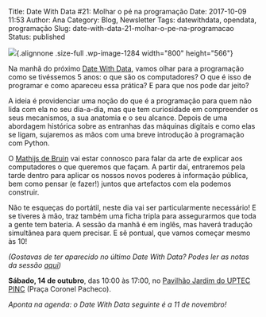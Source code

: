 Title: Date With Data #21: Molhar o pé na programação
Date: 2017-10-09 11:53
Author: Ana
Category: Blog, Newsletter
Tags: datewithdata, opendata, programação
Slug: date-with-data-21-molhar-o-pe-na-programacao
Status: published

![](http://www.transparenciahackday.org/wp-content/uploads/2017/10/dwd-outubro2017.png){.alignnone .size-full .wp-image-1284 width="800" height="566"}

Na manhã do próximo [Date With Data](http://datewithdata.pt/), vamos olhar para a programação como se tivéssemos 5 anos: o que são os computadores? O que é isso de programar e como apareceu essa prática? E para que nos pode dar jeito?

A ideia é providenciar uma noção do que é a programação para quem não lida com ela no seu dia-a-dia, mas que tem curiosidade em compreender os seus mecanismos, a sua anatomia e o seu alcance. Depois de uma abordagem histórica sobre as entranhas das máquinas digitais e como elas se ligam, sujaremos as mãos com uma breve introdução à programação com Python.

O [Mathijs de Bruin](http://mathijsfietst.nl/) vai estar connosco para falar da arte de explicar aos computadores o que queremos que façam. A partir daí, entraremos pela tarde dentro para aplicar os nossos novos poderes à informação pública, bem como pensar (e fazer!) juntos que artefactos com ela podemos construir.

Não te esqueças do portátil, neste dia vai ser particularmente necessário! E se tiveres à mão, traz também uma ficha tripla para assegurarmos que toda a gente tem bateria. A sessão da manhã é em inglês, mas haverá tradução simultânea para quem precisar. E sê pontual, que vamos começar mesmo às 10!

*(Gostavas de ter aparecido no último Date With Data? Podes ler as notas da sessão [aqui](http://transparenciahackday.org/wiki/doku.php?id=2017-09))*

**Sábado, 14 de outubro**, das 10:00 às 17:00, no [Pavilhão Jardim do UPTEC PINC](http://www.openstreetmap.org/?mlat=41.15137&mlon=-8.61555#map=19/41.15138/-8.61555) (Praça Coronel Pacheco).

*Aponta na agenda: o Date With Data seguinte é a 11 de novembro!*
